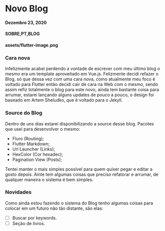 # Novo Blog
#### Dezembro 23, 2020
#### SOBRE,PT,BLOG
#### assets/flutter-image.png

### Cara nova

Infelizmente acabei perdendo a vontade de escrever com meu último blog o mesmo era um template aproveitado em Vue.js. Felizmente decidi refazer o Blog, só que dessa vez com uma cara nova, como atualmente meu foco é voltado para Flutter então decidi cair de cara na Web com o mesmo, sendo assim refiz totalmente o blog para este novo, ainda tem bastante coisa para arrumar, estarei lançando alguns updates de pouco a pouco, o design foi baseado em Artem Sheludko, que é voltado para o Jekyll.

### Source do Blog

Dentro de uns dias estarei disponibilizando a source desse blog. Pacotes que usei para desenvolver o mesmo:

- Fluro (Routing);
- Flutter Markdown;
- Url Launcher (Links);
- HexColor (Cor hexadec);
- Pagination View (Posts);

Tentei manter o mais simples possível para quem quiser pegar e editar a gosto depois. Ainte tem algumas coisas que preciso refatorar e arrumar, de qualquer maneira o sistema é bem simples.

### Novidades

Como ainda estou fazendo o sistema do Blog tenho algumas coisas para colocar em um futuro não tão distante, são elas:
- [ ] Buscar por keywords.
- [ ] Seção de livros.